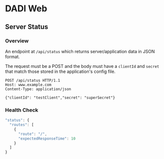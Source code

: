 # DADI Web

## Server Status

### Overview

An endpoint at `/api/status` which returns server/application data in JSON format.

The request must be a POST and the body must have a `clientId` and `secret` that match those stored in the application's config file.

```
POST /api/status HTTP/1.1
Host: www.example.com
Content-Type: application/json

{"clientId": "testClient","secret": "superSecret"}
```

### Health Check

```js
"status": {
  "routes": [
    {
      "route": "/",
      "expectedResponseTime": 10
    }
  ]
}
```
